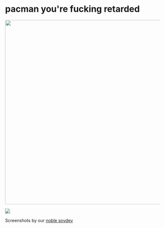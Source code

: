 # pacman you're fucking retarded

<img src="https://lainsafe.delegao.moe/files/DazgDVOz.jpg" width=600>

![](https://lainsafe.delegao.moe/files/dUPHjiYC.jpg)

Screenshots by our [noble soydev](https://nitter.net/dvtate0)

